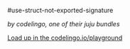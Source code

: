 #use-struct-not-exported-signature

_by codelingo, one of their juju bundles_


[Load up in the codelingo.io/playground](https://codelingo.io/playground/?repo=github.com/codelingo/hub&dir=tenets/codelingo/juju/use-struct-not-exported-signature&tenet=codelingo/juju/use-struct-not-exported-signature)
